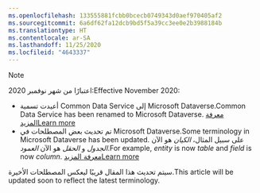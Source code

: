 ```yaml
---
ms.openlocfilehash: 133555881fcbb0bcecb0749343d0aef970405af2
ms.sourcegitcommit: 6a6df62fa12dcb9bd5f5a39cc3ee0e2b3988184b
ms.translationtype: HT
ms.contentlocale: ar-SA
ms.lasthandoff: 11/25/2020
ms.locfileid: "4643337"
---
```

> [!NOTE]
> <span data-ttu-id="47b47-101">اعتبارًا من شهر نوفمبر 2020:</span><span class="sxs-lookup"><span data-stu-id="47b47-101">Effective November 2020:</span></span>
> - <span data-ttu-id="47b47-102">أعيدت تسمية Common Data Service إلى Microsoft Dataverse.</span><span class="sxs-lookup"><span data-stu-id="47b47-102">Common Data Service has been renamed to Microsoft Dataverse.</span></span> [<span data-ttu-id="47b47-103">معرفة المزيد</span><span class="sxs-lookup"><span data-stu-id="47b47-103">Learn more</span></span>](https://aka.ms/PAuAppBlog)
> - <span data-ttu-id="47b47-104">تم تحديث بعض المصطلحات في Microsoft Dataverse.</span><span class="sxs-lookup"><span data-stu-id="47b47-104">Some terminology in Microsoft Dataverse has been updated.</span></span> <span data-ttu-id="47b47-105">على سبيل المثال، *الكيان* هو الآن *الجدول* و *الحقل* هو الآن *العمود*.</span><span class="sxs-lookup"><span data-stu-id="47b47-105">For example, *entity* is now *table* and *field* is now *column*.</span></span> [<span data-ttu-id="47b47-106">معرفة المزيد</span><span class="sxs-lookup"><span data-stu-id="47b47-106">Learn more</span></span>](https://go.microsoft.com/fwlink/?linkid=2147247)
>
> <span data-ttu-id="47b47-107">سيتم تحديث هذا المقال قريبًا ليعكس المصطلحات الأخيرة.</span><span class="sxs-lookup"><span data-stu-id="47b47-107">This article will be updated soon to reflect the latest terminology.</span></span>
